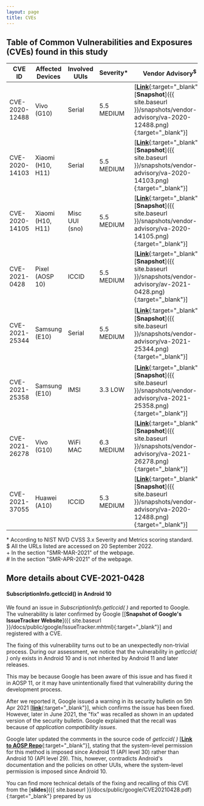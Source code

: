```yaml
---
layout: page
title: CVEs
---
```


<!--p class="message">
<i class="fa fa-star"></i> We got some vulnerabilities on the latest Android 12! Have a look now! 
</p-->

## Table of Common Vulnerabilities and Exposures (CVEs) found in this study

| CVE ID         | Affected Devices | Involved UUIs  | Severity* | Vendor Advisory<sup>$</sup>                                  |
|----------------|------------------|----------------|------------|---------------------------------------------------------------|
| CVE-2020-12488 | Vivo (G10)       | Serial         | 5.5 MEDIUM | [[**Link**](https://www.vivo.com/en/support/security-advisory-detail?id=5){:target="_blank"}, [**Snapshot**]({{ site.baseurl }}/snapshots/vendor-advisory/va-2020-12488.png){:target="_blank"}] |
| CVE-2020-14103 | Xiaomi (H10, H11) | Serial         | 5.5 MEDIUM | [[**Link**](https://trust.mi.com/misrc/bulletins/advisory?cveId=41){:target="_blank"}, [**Snapshot**]({{ site.baseurl }}/snapshots/vendor-advisory/va-2020-14103.png){:target="_blank"}]        |
| CVE-2020-14105 | Xiaomi (H10, H11) | Misc UUI (sno) | 5.5 MEDIUM | [[**Link**](https://trust.mi.com/misrc/bulletins/advisory?cveId=48){:target="_blank"}, [**Snapshot**]({{ site.baseurl }}/snapshots/vendor-advisory/va-2020-14105.png){:target="_blank"}]        |
| CVE-2021-0428  | Pixel (AOSP 10)  | ICCID          | 5.5 MEDIUM | [[**Link**](https://source.android.com/docs/security/bulletin/2021-09-01){:target="_blank"}, [**Snapshot**]({{ site.baseurl }}/snapshots/vendor-advisory/av-2021-0428.png){:target="_blank"}]  |
| CVE-2021-25344 | Samsung (E10)    | Serial         | 5.5 MEDIUM | [[**Link**](https://security.samsungmobile.com/securityUpdate.smsb){:target="_blank"}<sup>+</sup>, [**Snapshot**]({{ site.baseurl }}/snapshots/vendor-advisory/va-2021-25344.png){:target="_blank"}]       |
| CVE-2021-25358 | Samsung (E10)    | IMSI           | 3.3 LOW    | [[**Link**](https://security.samsungmobile.com/securityUpdate.smsb){:target="_blank"}<sup>#</sup>, [**Snapshot**]({{ site.baseurl }}/snapshots/vendor-advisory/va-2021-25358.png){:target="_blank"}]       |
| CVE-2021-26278 | Vivo (G10)       | WiFi MAC       | 6.3 MEDIUM | [[**Link**](https://www.vivo.com/en/support/security-advisory-detail?id=7){:target="_blank"}, [**Snapshot**]({{ site.baseurl }}/snapshots/vendor-advisory/va-2021-26278.png){:target="_blank"}] |
| CVE-2021-37055 | Huawei (A10)     | ICCID          | 5.3 MEDIUM | [[**Link**](https://consumer.huawei.com/en/support/bulletin/2021/9/){:target="_blank"}, [**Snapshot**]({{ site.baseurl }}/snapshots/vendor-advisory/va-2020-12488.png){:target="_blank"}]      |

<!--
| CVE-2022-30753 <sup>new</sup> | Samsung    | Device ID          | 3.3 LOW | [[**Link**](https://security.samsungmobile.com/securityUpdate.smsb?year=2022&month=7){:target="_blank"}, [**Snapshot**]({{ site.baseurl }}/snapshots/vendor-advisory/va-2022-30753.png){:target="_blank"}]      |
| CVE-2022-27822 <sup>new</sup> | Samsung    | Misc UUI (EF_RUIMID)  | 5.5 MEDIUM | [[**Link**](https://security.samsungmobile.com/securityUpdate.smsb?year=2022&month=4){:target="_blank"}, [**Snapshot**]({{ site.baseurl }}/snapshots/vendor-advisory/va-2022-27822.png){:target="_blank"}]      |
| CVE-2022-22272 <sup>new</sup> | Samsung     | IMSI              | 3.3 LOW | [[**Link**](https://security.samsungmobile.com/securityUpdate.smsb?year=2022&month=1){:target="_blank"}, [**Snapshot**]({{ site.baseurl }}/snapshots/vendor-advisory/va-2022-22272.png){:target="_blank"}]      |
-->

\* According to NIST NVD CVSS 3.x Severity and Metrics scoring standard.  
$ All the URLs listed are accessed on 20 September 2022.  
\+ In the section "SMR-MAR-2021" of the webpage.  
\# In the section "SMR-APR-2021" of the webpage.

<p>    </p>

## More details about CVE-2021-0428 
#### SubscriptionInfo.getIccid() in Android 10

We found an issue in *SubscriptionInfo.getIccid( )* and reported to Google. The vulnerability is later confirmed by Google [[**Snapshot of Google's IssueTracker Website**]({{ site.baseurl }}/docs/public/google/IssueTracker.mhtml){:target="_blank"}] and registered with a CVE.

The fixing of this vulnerability turns out to be an unexpectedly non-trivial process.
During our assessment, we notice that the vulnerability in *getIccid( )* only exists in Android 10 and is not inherited by Android 11 and later releases.  

This may be because Google has been aware of this issue and has fixed it in AOSP 11, or it may have unintentionally fixed that vulnerability during the development process.  

After we reported it, Google issued a warning in its security bulletin on 5th Apr 2021 [[**link**](https://source.android.com/security/bulletin/2021-04-01){:target="_blank"}], which confirms the issue has been fixed.  
However, later in June 2021, the "fix" was recalled as shown in an updated version of the security bulletin.
Google explained that the recall was because of *application compatibility issues*.  

Google later updated the comments in the source code of *getIccid( )* [[**Link to AOSP Repo**](https://cs.android.com/android/platform/superproject/+/master:frameworks/base/telephony/java/android/telephony/SubscriptionInfo.java){:target="_blank"}], stating that the system-level permission for this method is imposed since Android 11 (API level 30) rather than Android 10 (API level 29).
This, however, contradicts Android's documentation and the policies on other UUIs, where the system-level permission is imposed since Android 10.

You can find more technical details of the fixing and recalling of this CVE from the [**slides**]({{ site.baseurl }}/docs/public/google/CVE20210428.pdf){:target="_blank"} prepared by us 
